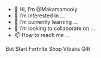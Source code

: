 - 👋 Hi, I’m @Makamamooiy
- 👀 I’m interested in ...
- 🌱 I’m currently learning ...
- 💞️ I’m looking to collaborate on ...
- 📫 How to reach me ...

<!---
Makamamooiy/Makamamooiy is a ✨ special ✨ repository because its `README.md` (this file) appears on your GitHub profile.
You can click the Preview link to take a look at your changes.
--->
Bot 
Start
Fortnite Shop
Vibaks
Gift

